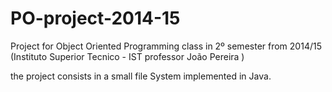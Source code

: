 # PO-project-2014-15
Project for Object Oriented Programming class in 2º semester from 2014/15 (Instituto Superior Tecnico - IST professor João Pereira )

the project consists in a small file System implemented in Java.
